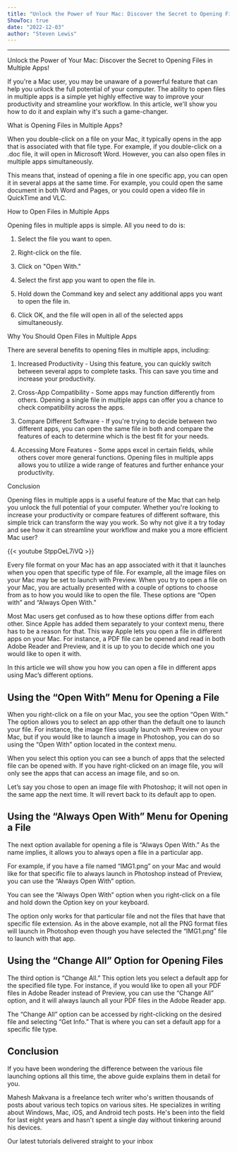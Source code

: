 ```yaml
---
title: "Unlock the Power of Your Mac: Discover the Secret to Opening Files in Multiple Apps!"
ShowToc: true 
date: "2022-12-03"
author: "Steven Lewis"
---
```

*****
Unlock the Power of Your Mac: Discover the Secret to Opening Files in Multiple Apps!

If you're a Mac user, you may be unaware of a powerful feature that can help you unlock the full potential of your computer. The ability to open files in multiple apps is a simple yet highly effective way to improve your productivity and streamline your workflow. In this article, we'll show you how to do it and explain why it's such a game-changer.

What is Opening Files in Multiple Apps?

When you double-click on a file on your Mac, it typically opens in the app that is associated with that file type. For example, if you double-click on a .doc file, it will open in Microsoft Word. However, you can also open files in multiple apps simultaneously.

This means that, instead of opening a file in one specific app, you can open it in several apps at the same time. For example, you could open the same document in both Word and Pages, or you could open a video file in QuickTime and VLC.

How to Open Files in Multiple Apps

Opening files in multiple apps is simple. All you need to do is:

1. Select the file you want to open.

2. Right-click on the file.

3. Click on "Open With."

4. Select the first app you want to open the file in.

5. Hold down the Command key and select any additional apps you want to open the file in.

6. Click OK, and the file will open in all of the selected apps simultaneously.

Why You Should Open Files in Multiple Apps

There are several benefits to opening files in multiple apps, including:

1. Increased Productivity - Using this feature, you can quickly switch between several apps to complete tasks. This can save you time and increase your productivity.

2. Cross-App Compatibility - Some apps may function differently from others. Opening a single file in multiple apps can offer you a chance to check compatibility across the apps. 

3. Compare Different Software - If you're trying to decide between two different apps, you can open the same file in both and compare the features of each to determine which is the best fit for your needs.

4. Accessing More Features - Some apps excel in certain fields, while others cover more general functions. Opening files in multiple apps allows you to utilize a wide range of features and further enhance your productivity.

Conclusion

Opening files in multiple apps is a useful feature of the Mac that can help you unlock the full potential of your computer. Whether you're looking to increase your productivity or compare features of different software, this simple trick can transform the way you work. So why not give it a try today and see how it can streamline your workflow and make you a more efficient Mac user?

{{< youtube StppOeL7iVQ >}} 



Every file format on your Mac has an app associated with it that it launches when you open that specific type of file. For example, all the image files on your Mac may be set to launch with Preview. When you try to open a file on your Mac, you are actually presented with a couple of options to choose from as to how you would like to open the file. These options are “Open with” and “Always Open With.”
 
Most Mac users get confused as to how these options differ from each other. Since Apple has added them separately to your context menu, there has to be a reason for that. This way Apple lets you open a file in different apps on your Mac. For instance, a PDF file can be opened and read in both Adobe Reader and Preview, and it is up to you to decide which one you would like to open it with.
 
In this article we will show you how you can open a file in different apps using Mac’s different options.
 
## Using the “Open With” Menu for Opening a File
 
When you right-click on a file on your Mac, you see the option “Open With.” The option allows you to select an app other than the default one to launch your file. For instance, the image files usually launch with Preview on your Mac, but if you would like to launch a image in Photoshop, you can do so using the “Open With” option located in the context menu.
 

 
When you select this option you can see a bunch of apps that the selected file can be opened with. If you have right-clicked on an image file, you will only see the apps that can access an image file, and so on.
 
Let’s say you chose to open an image file with Photoshop; it will not open in the same app the next time. It will revert back to its default app to open.
 
## Using the “Always Open With” Menu for Opening a File
 
The next option available for opening a file is “Always Open With.” As the name implies, it allows you to always open a file in a particular app.
 
For example, if you have a file named “IMG1.png” on your Mac and would like for that specific file to always launch in Photoshop instead of Preview, you can use the “Always Open With” option.
 
You can see the “Always Open With” option when you right-click on a file and hold down the Option key on your keyboard.
 
The option only works for that particular file and not the files that have that specific file extension. As in the above example, not all the PNG format files will launch in Photoshop even though you have selected the “IMG1.png” file to launch with that app.
 
## Using the “Change All” Option for Opening Files
 
The third option is “Change All.” This option lets you select a default app for the specified file type. For instance, if you would like to open all your PDF files in Adobe Reader instead of Preview, you can use the “Change All” option, and it will always launch all your PDF files in the Adobe Reader app.
 
The “Change All” option can be accessed by right-clicking on the desired file and selecting “Get Info.” That is where you can set a default app for a specific file type.
 
## Conclusion
 
If you have been wondering the difference between the various file launching options all this time, the above guide explains them in detail for you.
 
Mahesh Makvana is a freelance tech writer who's written thousands of posts about various tech topics on various sites. He specializes in writing about Windows, Mac, iOS, and Android tech posts. He's been into the field for last eight years and hasn't spent a single day without tinkering around his devices.
 
Our latest tutorials delivered straight to your inbox




